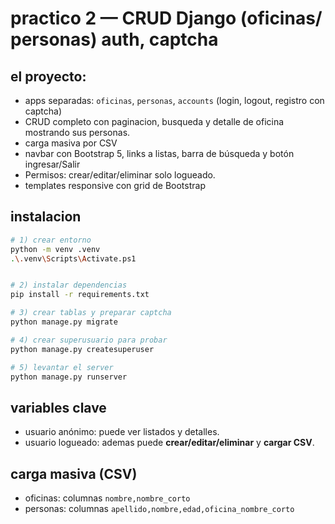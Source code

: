 # practico 2 — CRUD Django (oficinas/ personas) auth, captcha



## el proyecto:
- apps separadas: `oficinas`, `personas`, `accounts` (login, logout, registro con captcha)
- CRUD completo con paginacion, busqueda  y detalle de oficina mostrando sus personas.
- carga masiva por CSV
- navbar con Bootstrap 5, links a listas, barra de búsqueda y botón ingresar/Salir
- Permisos: crear/editar/eliminar solo logueado.
- templates responsive con grid de Bootstrap

## instalacion
```bash
# 1) crear entorno
python -m venv .venv
.\.venv\Scripts\Activate.ps1


# 2) instalar dependencias
pip install -r requirements.txt

# 3) crear tablas y preparar captcha
python manage.py migrate

# 4) crear superusuario para probar
python manage.py createsuperuser

# 5) levantar el server
python manage.py runserver
```

## variables clave
- usuario anónimo: puede ver listados y detalles.
- usuario logueado: ademas puede **crear/editar/eliminar** y **cargar CSV**.

## carga masiva (CSV)
- oficinas: columnas `nombre,nombre_corto`
- personas: columnas `apellido,nombre,edad,oficina_nombre_corto`


